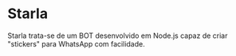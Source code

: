 # Starla
Starla trata-se de um BOT desenvolvido em Node.js capaz de criar "stickers" para WhatsApp com facilidade.
